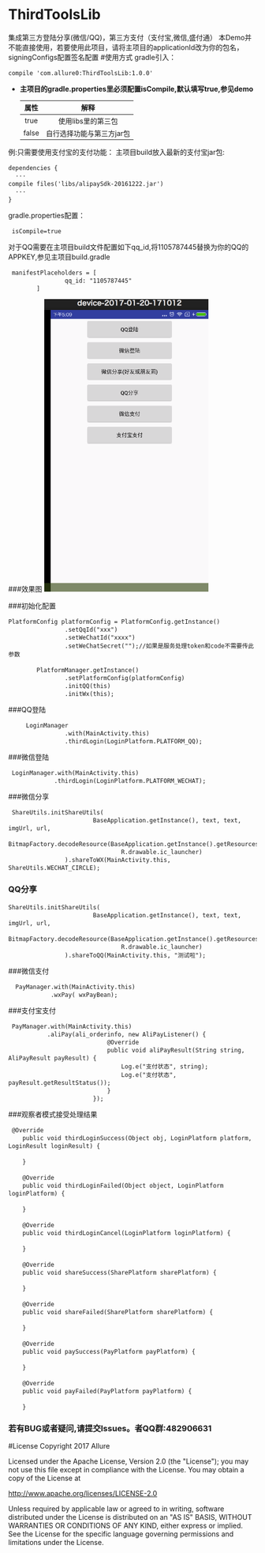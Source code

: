 # ThirdToolsLib
集成第三方登陆分享(微信/QQ)，第三方支付（支付宝,微信,盛付通）
本Demo并不能直接使用，若要使用此项目，请将主项目的applicationId改为你的包名，signingConfigs配置签名配置
#使用方式
gradle引入：

```
compile 'com.allure0:ThirdToolsLib:1.0.0'

```
 - **主项目的gradle.properties里必须配置isCompile,默认填写true,参见demo**


    | 属性 | 解释  |
    | :---------: | :------: |
    | true   | 使用libs里的第三包    |
    | false   | 自行选择功能与第三方jar包   |

 例:只需要使用支付宝的支付功能：
 主项目build放入最新的支付宝jar包:
 ```
 dependencies {
   ···
 compile files('libs/alipaySdk-20161222.jar')   
   ···
}
 ```
 gradle.properties配置：
 ```
  isCompile=true
 ```
 
对于QQ需要在主项目build文件配置如下qq_id,将1105787445替换为你的QQ的APPKEY,参见主项目build.gradle
```
 manifestPlaceholders = [
                qq_id: "1105787445"
        ]
```
###效果图
![image](https://github.com/Allure0/ThirdUtils/blob/master/demo/guide_gif2.gif)

###初始化配置
```
PlatformConfig platformConfig = PlatformConfig.getInstance()
                .setQqId("xxx")
                .setWeChatId("xxxx")
                .setWeChatSecret("");//如果是服务处理token和code不需要传此参数

        PlatformManager.getInstance()
                .setPlatformConfig(platformConfig)
                .initQQ(this)
                .initWx(this);
```
###QQ登陆
```
     LoginManager
                .with(MainActivity.this)
                .thirdLogin(LoginPlatform.PLATFORM_QQ);              
```

###微信登陆
```
 LoginManager.with(MainActivity.this)
             .thirdLogin(LoginPlatform.PLATFORM_WECHAT);
```

###微信分享
```
 ShareUtils.initShareUtils(
                        BaseApplication.getInstance(), text, text, imgUrl, url,
                        BitmapFactory.decodeResource(BaseApplication.getInstance().getResources(),
                                R.drawable.ic_launcher)
                ).shareToWX(MainActivity.this, ShareUtils.WECHAT_CIRCLE);
```
### QQ分享
```
ShareUtils.initShareUtils(
                        BaseApplication.getInstance(), text, text, imgUrl, url,
                        BitmapFactory.decodeResource(BaseApplication.getInstance().getResources(),
                                R.drawable.ic_launcher)
                ).shareToQQ(MainActivity.this, "测试啦");
```
###微信支付
```
  PayManager.with(MainActivity.this)
            .wxPay( wxPayBean);
```
###支付宝支付
```
 PayManager.with(MainActivity.this)
           .aliPay(ali_orderinfo, new AliPayListener() {
                            @Override
                            public void aliPayResult(String string, AliPayResult payResult) {
                                Log.e("支付状态", string);
                                Log.e("支付状态", payResult.getResultStatus());
                            }
                        });
```


###观察者模式接受处理结果
```
 @Override
    public void thirdLoginSuccess(Object obj, LoginPlatform platform, LoginResult loginResult) {

    }

    @Override
    public void thirdLoginFailed(Object object, LoginPlatform loginPlatform) {

    }

    @Override
    public void thirdLoginCancel(LoginPlatform loginPlatform) {

    }

    @Override
    public void shareSuccess(SharePlatform sharePlatform) {

    }

    @Override
    public void shareFailed(SharePlatform sharePlatform) {

    }

    @Override
    public void paySuccess(PayPlatform payPlatform) {

    }

    @Override
    public void payFailed(PayPlatform payPlatform) {

    }
```
### 若有BUG或者疑问,请提交Issues。者QQ群:482906631
#License
Copyright 2017 Allure

Licensed under the Apache License, Version 2.0 (the "License"); you may not use this file except in compliance with the License. You may obtain a copy of the License at

http://www.apache.org/licenses/LICENSE-2.0

Unless required by applicable law or agreed to in writing, software distributed under the License is distributed on an "AS IS" BASIS, WITHOUT WARRANTIES OR CONDITIONS OF ANY KIND, either express or implied. See the License for the specific language governing permissions and limitations under the License.
